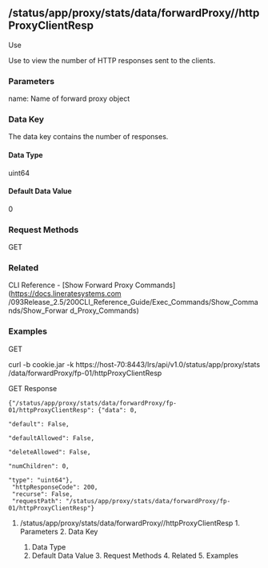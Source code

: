 ## /status/app/proxy/stats/data/forwardProxy/<name>/httpProxyClientResp

Use

Use to view the number of HTTP responses sent to the clients.

### Parameters

name: Name of forward proxy object

### Data Key

The data key contains the number of responses.

#### Data Type

uint64

#### Default Data Value

0

### Request Methods

GET

### Related

CLI Reference - [Show Forward Proxy Commands](https://docs.lineratesystems.com
/093Release_2.5/200CLI_Reference_Guide/Exec_Commands/Show_Commands/Show_Forwar
d_Proxy_Commands)

### Examples

GET

curl -b cookie.jar -k https://host-70:8443/lrs/api/v1.0/status/app/proxy/stats
/data/forwardProxy/fp-01/httpProxyClientResp

GET Response

    
    {"/status/app/proxy/stats/data/forwardProxy/fp-01/httpProxyClientResp": {"data": 0,
                                                                              "default": False,
                                                                              "defaultAllowed": False,
                                                                              "deleteAllowed": False,
                                                                              "numChildren": 0,
                                                                              "type": "uint64"},
     "httpResponseCode": 200,
     "recurse": False,
     "requestPath": "/status/app/proxy/stats/data/forwardProxy/fp-01/httpProxyClientResp"}
    

  1. /status/app/proxy/stats/data/forwardProxy/<name>/httpProxyClientResp
    1. Parameters
    2. Data Key
      1. Data Type
      2. Default Data Value
    3. Request Methods
    4. Related
    5. Examples

